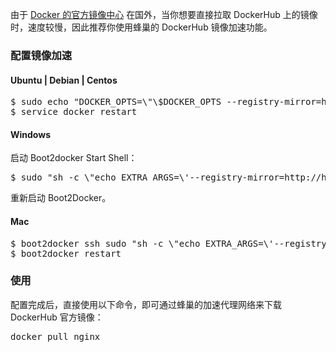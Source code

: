 由于 [Docker 的官方镜像中心](https://hub.docker.com/) 在国外，当你想要直接拉取 DockerHub 上的镜像时，速度较慢，因此推荐你使用蜂巢的 DockerHub 镜像加速功能。

### **配置镜像加速**

#### **Ubuntu | Debian | Centos**
<pre>$ sudo echo "DOCKER_OPTS=\"\$DOCKER_OPTS --registry-mirror=http://hub-mirror.c.163.com\"" >> /etc/default/docker
$ service docker restart</pre>

#### **Windows**

启动 Boot2docker Start Shell：
<pre>$ sudo "sh -c \"echo EXTRA_ARGS=\'--registry-mirror=http://hub-mirror.c.163.com\' >>/var/lib/boot2docker/profile\""</pre>
重新启动 Boot2Docker。

#### **Mac**
<pre>$ boot2docker ssh sudo "sh -c \"echo EXTRA_ARGS=\'--registry-mirror=http://hub-mirror.c.163.com\' >>/var/lib/boot2docker/profile\""
$ boot2docker restart</pre>

### **使用**

配置完成后，直接使用以下命令，即可通过蜂巢的加速代理网络来下载 DockerHub 官方镜像：
<pre>docker pull nginx</pre>